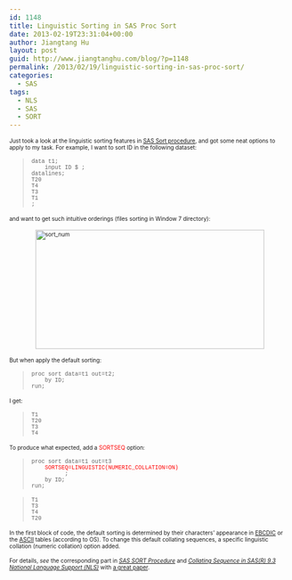 ```yaml
---
id: 1148
title: Linguistic Sorting in SAS Proc Sort
date: 2013-02-19T23:31:04+00:00
author: Jiangtang Hu
layout: post
guid: http://www.jiangtanghu.com/blog/?p=1148
permalink: /2013/02/19/linguistic-sorting-in-sas-proc-sort/
categories:
  - SAS
tags:
  - NLS
  - SAS
  - SORT
---
```

<font size="1">Just took a look at the linguistic sorting features in </font>[<font size="1">SAS Sort procedure</font>](http://support.sas.com/documentation/cdl/en/proc/65145/HTML/default/viewer.htm#p1nd17xr6wof4sn19zkmid81p926.htm)<font size="1">, and got some neat options to apply to my task. For example, I want to sort ID in the following dataset:</font>

> <font size="1" face="Courier New">data t1; <br />&#160;&#160;&#160; input ID $ ; <br />datalines; <br />T20 <br />T4 <br />T3 <br />T1 <br />;</font>

<font size="1">and want to get such intuitive orderings (files sorting in Window 7 directory):</font>

[<font size="1"><img style="background-image: none; border-right-width: 0px; margin: 3px auto 5px; padding-left: 0px; padding-right: 0px; display: block; float: none; border-top-width: 0px; border-bottom-width: 0px; border-left-width: 0px; padding-top: 0px" title="sort_num" border="0" alt="sort_num" src="http://www.jiangtanghu.com/blog/wp-content/uploads/2013/02/sort_num_thumb.png" width="411" height="214" /></font>](http://www.jiangtanghu.com/blog/wp-content/uploads/2013/02/sort_num.png)

<font size="1">But when apply the default sorting:</font>

> <font size="1" face="Courier New">proc sort data=t1 out=t2; <br />&#160;&#160;&#160; by ID; <br />run;</font>

<font size="1">I get:</font>

> <font size="1" face="Courier New">T1 <br />T20 <br />T3 <br />T4</font>

<font size="1">To produce what expected, add a <font color="#ff0000">SORTSEQ</font> option:</font>

> <font size="1"><font face="Courier New">proc sort data=t1 out=t3&#160;&#160; <br />&#160;&#160;&#160; <font color="#ff0000">SORTSEQ=LINGUISTIC(NUMERIC_COLLATION=ON)</font> <br />&#160;&#160;&#160;&#160;&#160;&#160;&#160;&#160;&#160; ; <br />&#160;&#160;&#160; by ID; <br />run; </font></font>

> <font size="1"><font face="Courier New">T1 <br />T3 <br />T4 <br />T20</font></font>

<font size="1">In the first block of code, the default sorting is determined by their characters’ appearance in <a href="en.wikipedia.org/wiki/EBCDIC">EBCDIC</a> or the <a href="en.wikipedia.org/wiki/ASCII">ASCII</a> tables (according to OS). To change this default collating sequences, a specific linguistic collation (numeric collation) option added. </font>

<font size="1">For details, <em>see</em> the corresponding part in <em><a href="http://support.sas.com/documentation/cdl/en/proc/65145/HTML/default/viewer.htm#p0guut2xk8yz2yn17ibn9nwcyx8v.htm">SAS SORT Procedure</a></em> and <a href="http://support.sas.com/documentation/cdl/en/nlsref/63072/HTML/default/viewer.htm#p1d7k16vtur7s4n1nbbaf8ro6sk7.htm"><em>Collating Sequence in SAS(R) 9.3 National Language Support (NLS)</em></a><em>&#160;</em>with <a href="http://www2.sas.com/proceedings/forum2007/297-2007.pdf">a great paper</a>.</font>